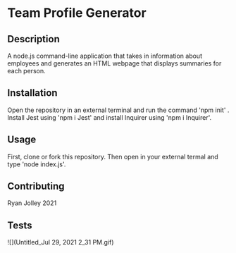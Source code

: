 # Team Profile Generator

## Description 

A node.js command-line application that takes in information about employees and generates an HTML webpage that displays summaries for each person.

## Installation

Open the repository in an external terminal and run the command 'npm init' . Install Jest using 'npm i Jest' and install Inquirer using 'npm i Inquirer'.

## Usage 

First, clone or fork this repository. Then open in your external termal and type 'node index.js'. 


## Contributing

Ryan Jolley 2021

## Tests
![](Untitled_Jul 29, 2021 2_31 PM.gif)

